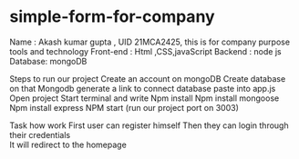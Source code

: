# simple-form-for-company
Name : Akash kumar gupta  ,  UID 21MCA2425, this is for company purpose 
tools and technology 
    Front-end : Html ,CSS,javaScript 
    Backend : node js
    Database: mongoDB



Steps to run our project 
    Create an account on mongoDB
    Create database on that
    Mongodb generate a link to connect database paste into app.js
    Open project 
    Start terminal  and write 
        Npm install 
        Npm install mongoose
        Npm install express
        NPM start (run our project  port on  3003)


Task how work 
    First user can register himself 
    Then they can login through their credentials  
    It will redirect to the homepage
